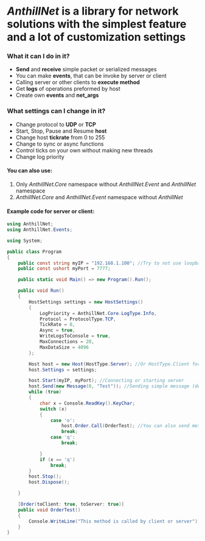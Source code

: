 # *AnthillNet* is a library for network solutions with the simplest feature and a lot of customization settings

### What it can I do in it?
* **Send** and **receive** simple packet or serialized messages
* You can make **events**, that can be invoke by server or client
* Calling server or other clients to **execute method**
* Get **logs** of operations preformed by host
* Create own **events** and **net_args**

### What settings can I change in it?
* Change protocol to **UDP** or **TCP**
* Start, Stop, Pause and Resume **host**
* Change host **tickrate** from 0 to 255
* Change to sync or async functions
* Control ticks on your own without making new threads
* Change log priority

#### You can also use:
1. Only _AnthillNet.Core_ namespace without _AnthillNet.Event_ and _AnthillNet_ namespace
1. _AnthillNet.Core_ and _AnthillNet.Event_ namespace without _AnthillNet_

#### Example code for server or client:
```cs
using AnthillNet;
using AnthillNet.Events;

using System;

public class Program
{
    public const string myIP = "192.168.1.100"; //Try to not use loopback ip (127.0.0.1), it could not work between two pc's
    public const ushort myPort = 7777;

    public static void Main() => new Program().Run();

    public void Run()
    {
        HostSettings settings = new HostSettings()
        {
            LogPriority = AnthillNet.Core.LogType.Info,
            Protocol = ProtocolType.TCP,
            TickRate = 8,
            Async = true,
            WriteLogsToConsole = true,
            MaxConnections = 20,
            MaxDataSize = 4096
        };

        Host host = new Host(HostType.Server); //Or HostType.Client for client obviously
        host.Settings = settings;

        host.Start(myIP, myPort); //Connecting or starting server
        host.Send(new Message(0, "Test")); //Sending simple message (destinies from 1 to 100 are reserved for events, orders, pings etc. if you using AnthillNet.Events)
        while (true)
        {
            char x = Console.ReadKey().KeyChar;
            switch (x)
            {
                case 'o':
                    host.Order.Call(OrderTest); //You can also send method with argument
                    break;
                case 'q':
                    break;

            }
            if (x == 'q')
                break;
        }
        host.Stop();
        host.Dispose();

    }

    [Order(toClient: true, toServer: true)]
    public void OrderTest()
    {
        Console.WriteLine("This method is called by client or server");
    }
}
```

